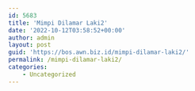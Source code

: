```yaml
---
id: 5683
title: 'Mimpi Dilamar Laki2'
date: '2022-10-12T03:58:52+00:00'
author: admin
layout: post
guid: 'https://bos.awn.biz.id/mimpi-dilamar-laki2/'
permalink: /mimpi-dilamar-laki2/
categories:
    - Uncategorized
---
```


